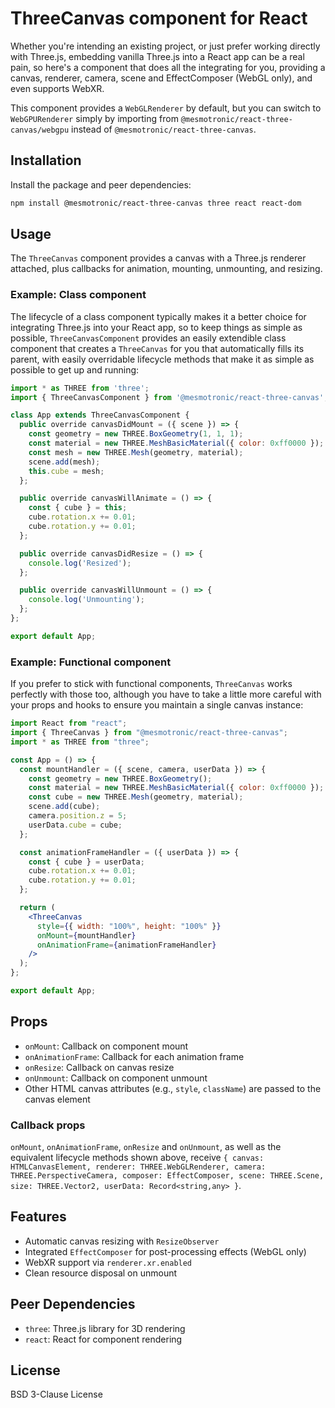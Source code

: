 # ThreeCanvas component for React

Whether you're intending an existing project, or just prefer working directly with Three.js, embedding vanilla Three.js into a React app can be a real pain, so here's a component that does all the integrating for you, providing a canvas, renderer, camera, scene and EffectComposer (WebGL only), and even supports WebXR.

This component provides a `WebGLRenderer` by default, but you can switch to `WebGPURenderer` simply by importing from `@mesmotronic/react-three-canvas/webgpu` instead of `@mesmotronic/react-three-canvas`.

## Installation

Install the package and peer dependencies:

```bash
npm install @mesmotronic/react-three-canvas three react react-dom
```

## Usage

The `ThreeCanvas` component provides a canvas with a Three.js renderer attached, plus callbacks for animation, mounting, unmounting, and resizing.

### Example: Class component

The lifecycle of a class component typically makes it a better choice for integrating Three.js into your React app, so to keep things as simple as possible, `ThreeCanvasComponent` provides an easily extendible class component that creates a `ThreeCanvas` for you that automatically fills its parent, with easily overridable lifecycle methods that make it as simple as possible to get up and running:

```jsx
import * as THREE from 'three';
import { ThreeCanvasComponent } from '@mesmotronic/react-three-canvas';

class App extends ThreeCanvasComponent {
  public override canvasDidMount = ({ scene }) => {
    const geometry = new THREE.BoxGeometry(1, 1, 1);
    const material = new THREE.MeshBasicMaterial({ color: 0xff0000 });
    const mesh = new THREE.Mesh(geometry, material);
    scene.add(mesh);
    this.cube = mesh;
  };

  public override canvasWillAnimate = () => {
    const { cube } = this;
    cube.rotation.x += 0.01;
    cube.rotation.y += 0.01;
  };

  public override canvasDidResize = () => {
    console.log('Resized');
  };

  public override canvasWillUnmount = () => {
    console.log('Unmounting');
  };
};

export default App;
```

### Example: Functional component

If you prefer to stick with functional components, `ThreeCanvas` works perfectly with those too, although you have to take a little more careful with your props and hooks to ensure you maintain a single canvas instance:

```jsx
import React from "react";
import { ThreeCanvas } from "@mesmotronic/react-three-canvas";
import * as THREE from "three";

const App = () => {
  const mountHandler = ({ scene, camera, userData }) => {
    const geometry = new THREE.BoxGeometry();
    const material = new THREE.MeshBasicMaterial({ color: 0xff0000 });
    const cube = new THREE.Mesh(geometry, material);
    scene.add(cube);
    camera.position.z = 5;
    userData.cube = cube;
  };

  const animationFrameHandler = ({ userData }) => {
    const { cube } = userData;
    cube.rotation.x += 0.01;
    cube.rotation.y += 0.01;
  };

  return (
    <ThreeCanvas
      style={{ width: "100%", height: "100%" }}
      onMount={mountHandler}
      onAnimationFrame={animationFrameHandler}
    />
  );
};

export default App;
```

## Props

- `onMount`: Callback on component mount
- `onAnimationFrame`: Callback for each animation frame
- `onResize`: Callback on canvas resize
- `onUnmount`: Callback on component unmount
- Other HTML canvas attributes (e.g., `style`, `className`) are passed to the canvas element

### Callback props

`onMount`, `onAnimationFrame`, `onResize` and `onUnmount`, as well as the equivalent lifecycle methods shown above, receive `{ canvas: HTMLCanvasElement, renderer: THREE.WebGLRenderer, camera: THREE.PerspectiveCamera, composer: EffectComposer, scene: THREE.Scene, size: THREE.Vector2, userData: Record<string,any> }`.

## Features

- Automatic canvas resizing with `ResizeObserver`
- Integrated `EffectComposer` for post-processing effects (WebGL only)
- WebXR support via `renderer.xr.enabled`
- Clean resource disposal on unmount

## Peer Dependencies

- `three`: Three.js library for 3D rendering
- `react`: React for component rendering

## License

BSD 3-Clause License
